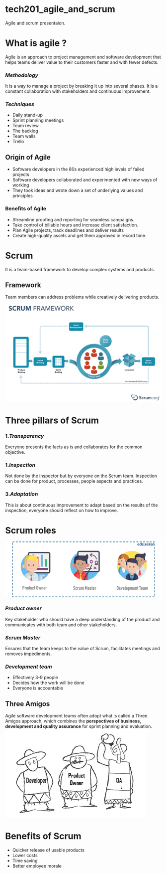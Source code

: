# tech201_agile_and_scrum
Agile and scrum presentaion.
# What is agile ?

Agile is an approach to project management and software development that helps teams deliver value to their customers faster and with fewer defects.

### *Methodology* 
It is a way to manage a project by breaking it up into several phases. It is a constant collaboration with stakeholders and continuous improvement.


### *Techniques*

- Daily stand-up
- Sprint planning meetings
- Team review
- The backlog
- Team walls
- Trello


## Origin of Agile
- Software developers in the 80s experienced high levels of failed projects
- Software developers collaborated and experimented with new ways of working
- They took ideas and wrote down a set of underlying values and principles

### Benefits of Agile

- Streamline proofing and reporting for seamless campaigns.
- Take control of billable hours and increase client satisfaction.
- Plan Agile projects, track deadlines and deliver results
- Create high-quality assets and get them approved in record time.

# Scrum
It is a team-based framework to develop complex systems and products.

## Framework

Team members can address problems while creatively delivering products.





![](screen_shot_2021-01-10_at_9.14.17_am%20(1).png)


# Three pillars of Scrum

###  1.*Transparency*
Everyone presents the facts as is and collaborates for the common objective.

### 1.*Inspection*
Not done by the inspector but by everyone on the Scrum team.
Inspection can be done for product, processes, people aspects and practices.

### 3.*Adaptation*
This is about continuous improvement to adapt based on the results of the inspection, everyone should reflect on how to improve.

# Scrum roles
![](Scrum-tEAM-min-1-1.png)

### *Product owner*
Key stakeholder who should have a deep understanding of the product and communicates with both team and other stakeholders.

### *Scrum Master* 
Ensures that the team keeps to the value of Scrum, facilitates meetings and removes impediments.

### *Development team*
- Effectively 3-9 people
- Decides how the work will be done 
- Everyone is accountable 

## Three Amigos 
Agile software development teams often adopt what is called a Three Amigos approach, which combines the **perspectives of business, development and quality assurance** for sprint planning and evaluation. 
![](3-amigos.webp)
# Benefits of Scrum
- Quicker release of usable products
- Lower costs
- Time saving
- Better employee morale
